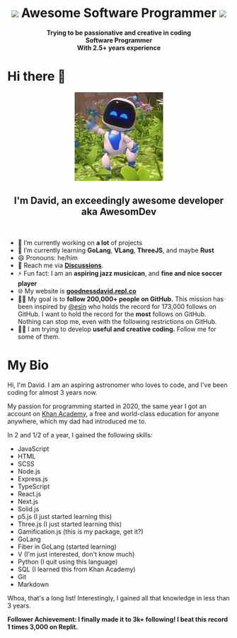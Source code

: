 <h1 align="center">
  <img src="https://media.giphy.com/media/hvRJCLFzcasrR4ia7z/giphy.gif" width="28">
  Awesome Software Programmer
  <img src="https://media.giphy.com/media/hvRJCLFzcasrR4ia7z/giphy.gif" width="28">
</h1>

<div align="center">
  <b>Trying to be passionative and creative in coding</b><br/>
  <b>Software Programmer</b><br/>
  <b>With 2.5+ years experience</b><br/>
</div>

# Hi there 👋
<div align="center">
  <img src="https://raw.githubusercontent.com/CharlesDerek/charlesderek/main/assets/hi.webp" />
  <br />
  <h2>I'm David, an exceedingly awesome developer aka AwesomDev</h2>
</div>

<br />

- 🔭 I’m currently working on **a lot** of projects
- 🌱 I’m currently learning **GoLang**, **VLang**, **ThreeJS**, and maybe **Rust**
- 😄 Pronouns: he/him
- 💬 Reach me via **[Discussions](https://github.com/gooddavvy/gooddavvy/discussions)**.
- ⚡ Fun fact: I am an **aspiring jazz musicican**, and **fine and nice soccer player**
- 🌐 My website is **[goodnessdavid.repl.co](https://goodnessdavid.repl.co)**
- 👏🏾 My goal is to **follow 200,000+ people on GitHub.** This mission has been inspired by [@esin](https://github.com/esin) who holds the record for 173,000 follows on GitHub. I want to hold the record for the **most** follows on GitHub. Nothing can stop me, even with the following restrictions on GitHub.
- 👨‍💻 I am trying to develop **useful and creative coding.** Follow me for some of them. 

# My Bio

Hi, I'm David. I am an aspiring astronomer who loves to code, and I've been coding for almost 3 years now.

My passion for programming started in 2020, the same year I got an account on [Khan Academy](https://khanacademy.org), a free and world-class education for anyone anywhere, which my dad had introduced me to.

In 2 and 1/2 of a year, I gained the following skills:

- JavaScript
- HTML
- SCSS
- Node.js
- Express.js
- TypeScript
- React.js
- Next.js
- Solid.js
- p5.js (I just started learning this)
- Three.js (I just started learning this)
- Gamification.js (this is my package, get it?)
- GoLang
- Fiber in GoLang (started learning)
- V (I'm just interested, don't know much)
- Python (I quit using this language)
- SQL (I learned this from Khan Academy)
- Git
- Markdown

Whoa, that's a long list! Interestingly, I gained all that knowledge in less than 3 years.

**Follower Achievement: I finally made it to 3k+ following! I beat this record 1 times 3,000 on Replit.**
